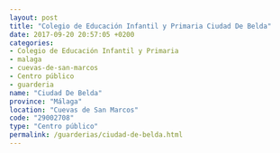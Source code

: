 ```yaml
---
layout: post
title: "Colegio de Educación Infantil y Primaria Ciudad De Belda"
date: 2017-09-20 20:57:05 +0200
categories:
- Colegio de Educación Infantil y Primaria
- malaga
- cuevas-de-san-marcos
- Centro público
- guarderia
name: "Ciudad De Belda"
province: "Málaga"
location: "Cuevas de San Marcos"
code: "29002708"
type: "Centro público"
permalink: /guarderias/ciudad-de-belda.html
---
```

